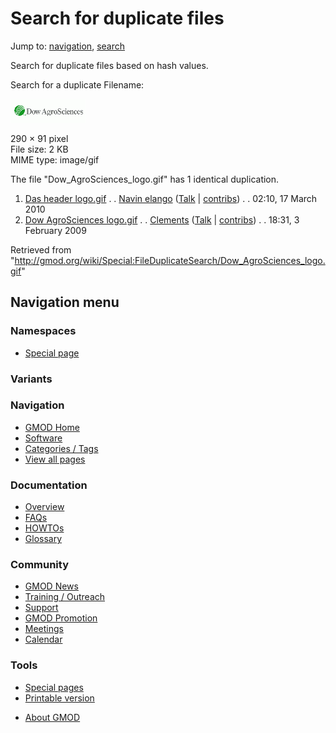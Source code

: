<div id="mw-page-base" class="noprint">

</div>

<div id="mw-head-base" class="noprint">

</div>

<div id="content" class="mw-body" role="main">

<span id="top"></span>

<div id="mw-js-message" style="display:none;">

</div>



# <span dir="auto">Search for duplicate files</span>

<div id="bodyContent">

<div id="contentSub">

</div>

<div id="jump-to-nav" class="mw-jump">

Jump to: [navigation](#mw-navigation), [search](#p-search)

</div>

<div id="mw-content-text">

<div class="mw-specialpage-summary">

Search for duplicate files based on hash values.

</div>

Search for a duplicate Filename: 

<div id="mw-fileduplicatesearch-icon">

<img
src="/mediawiki/images/thumb/0/0c/Dow_AgroSciences_logo.gif/120px-Dow_AgroSciences_logo.gif"
width="120" height="38" />  

290 × 91 pixel  
File size: 2 KB  
MIME type: image/gif

</div>

The file "Dow_AgroSciences_logo.gif" has 1 identical duplication.

1.  [Das header
    logo.gif](/wiki/File:Das_header_logo.gif "File:Das header logo.gif")
    . . <a
    href="/mediawiki/index.php?title=User:Navin_elango&amp;action=edit&amp;redlink=1"
    class="new mw-userlink"
    title="User:Navin elango (page does not exist)">Navin elango</a>
    <span style="white-space: nowrap;">
    <span class="mw-usertoollinks">(<a
    href="/mediawiki/index.php?title=User_talk:Navin_elango&amp;action=edit&amp;redlink=1"
    class="new"
    title="User talk:Navin elango (page does not exist)">Talk</a> \|
    [contribs](/wiki/Special:Contributions/Navin_elango "Special:Contributions/Navin elango"))</span></span>
    . . 02:10, 17 March 2010
2.  [Dow AgroSciences
    logo.gif](/wiki/File:Dow_AgroSciences_logo.gif "File:Dow AgroSciences logo.gif")
    . . <a href="/wiki/User:Clements" class="mw-userlink"
    title="User:Clements">Clements</a>
    <span style="white-space: nowrap;">
    <span class="mw-usertoollinks">(<a
    href="/mediawiki/index.php?title=User_talk:Clements&amp;action=edit&amp;redlink=1"
    class="new" title="User talk:Clements (page does not exist)">Talk</a>
    \|
    [contribs](/wiki/Special:Contributions/Clements "Special:Contributions/Clements"))</span></span>
    . . 18:31, 3 February 2009

</div>

<div class="printfooter">

Retrieved from
"<http://gmod.org/wiki/Special:FileDuplicateSearch/Dow_AgroSciences_logo.gif>"

</div>

<div id="catlinks" class="catlinks catlinks-allhidden">

</div>

<div class="visualClear">

</div>

</div>

</div>

<div id="mw-navigation">

## Navigation menu

<div id="mw-head">



<div id="left-navigation">

<div id="p-namespaces" class="vectorTabs" role="navigation"
aria-labelledby="p-namespaces-label">

### Namespaces

- <span id="ca-nstab-special">[Special
  page](/wiki/Special:FileDuplicateSearch/Dow_AgroSciences_logo.gif "This is a special page, you cannot edit the page itself")</span>

</div>

<div id="p-variants" class="vectorMenu emptyPortlet" role="navigation"
aria-labelledby="p-variants-label">

### 

### Variants[](#)

<div class="menu">

</div>

</div>

</div>





</div>



</div>

</div>

</div>

<div id="mw-panel">

<div id="p-logo" role="banner">

<a href="/wiki/Main_Page"
style="background-image: url(http://gmod.org/images/GMOD-cogs.png);"
title="Visit the main page"></a>

</div>

<div id="p-Navigation" class="portal" role="navigation"
aria-labelledby="p-Navigation-label">

### Navigation

<div class="body">

- <span id="n-GMOD-Home">[GMOD Home](/wiki/Main_Page)</span>
- <span id="n-Software">[Software](/wiki/GMOD_Components)</span>
- <span id="n-Categories-.2F-Tags">[Categories /
  Tags](/wiki/Categories)</span>
- <span id="n-View-all-pages">[View all
  pages](/wiki/Special:AllPages)</span>

</div>

</div>

<div id="p-Documentation" class="portal" role="navigation"
aria-labelledby="p-Documentation-label">

### Documentation

<div class="body">

- <span id="n-Overview">[Overview](/wiki/Overview)</span>
- <span id="n-FAQs">[FAQs](/wiki/Category:FAQ)</span>
- <span id="n-HOWTOs">[HOWTOs](/wiki/Category:HOWTO)</span>
- <span id="n-Glossary">[Glossary](/wiki/Glossary)</span>

</div>

</div>

<div id="p-Community" class="portal" role="navigation"
aria-labelledby="p-Community-label">

### Community

<div class="body">

- <span id="n-GMOD-News">[GMOD News](/wiki/GMOD_News)</span>
- <span id="n-Training-.2F-Outreach">[Training /
  Outreach](/wiki/Training_and_Outreach)</span>
- <span id="n-Support">[Support](/wiki/Support)</span>
- <span id="n-GMOD-Promotion">[GMOD
  Promotion](/wiki/GMOD_Promotion)</span>
- <span id="n-Meetings">[Meetings](/wiki/Meetings)</span>
- <span id="n-Calendar">[Calendar](/wiki/Calendar)</span>

</div>

</div>

<div id="p-tb" class="portal" role="navigation"
aria-labelledby="p-tb-label">

### Tools

<div class="body">

- <span id="t-specialpages"><a href="/wiki/Special:SpecialPages" accesskey="q"
  title="A list of all special pages [q]">Special pages</a></span>
- <span id="t-print"><a
  href="/mediawiki/index.php?title=Special:FileDuplicateSearch/Dow_AgroSciences_logo.gif&amp;printable=yes"
  rel="alternate" accesskey="p"
  title="Printable version of this page [p]">Printable version</a></span>

</div>

</div>

</div>

</div>

<div id="footer" role="contentinfo">

- <span id="footer-places-about">[About
  GMOD](/wiki/GMOD:About "GMOD:About")</span>

<!-- -->






</div>
